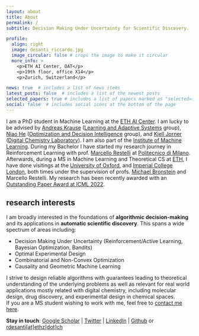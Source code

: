 ```yaml
---
layout: about
title: About
permalink: /
subtitle: Decision Making Under Uncertainty for Scientific Discovery.

profile:
  align: right
  image: desanti_riccardo.jpg
  image_circular: false # crops the image to make it circular
  more_info: >
    <p>ETH AI Center, OAT</p>
    <p>19th floor, office X14</p>
    <p>Zurich, Switzerland</p>

news: true  # includes a list of news items
latest_posts: false  # includes a list of the newest posts
selected_papers: true # includes a list of papers marked as "selected={true}"
social: false  # includes social icons at the bottom of the page
---
```


I am a PhD student in Machine Learning at the [ETH AI Center](https://ai.ethz.ch). I am lucky to be advised by [Andreas Krause](https://las.inf.ethz.ch/krausea) ([Learning and Adaptive Systems](https://las.inf.ethz.ch) group), [Niao He](https://odi.inf.ethz.ch/niaohe) ([Optimization and Decision Intelligence](https://odi.inf.ethz.ch) group), and [Kjell Jorner](https://chab.ethz.ch/en/the-department/people/a-z/person-detail.MzA4MDE4.U2VxdWVuY2UvMTM1LC0yMTMwMTkyODAz.html) ([Digital Chemistry Laboratory](https://dcl.ethz.ch)). I am also part of the [Institute of Machine Learning](https://ml.inf.ethz.ch). During my Bachelor I have started my research journey in Reinforcement Learning with prof. [Marcello Restelli](https://scholar.google.com/citations?user=xdgxRiEAAAAJ&hl=en) at [Politecnico di Milano](https://www.polimi.it). Afterwards, during a MS in Machine Learning and Theoretical CS at [ETH](https://ethz.ch/de.html), I have done visitings at the [University of Oxford](https://www.ox.ac.uk), and [Imperial College London](https://www.imperial.ac.uk), both times under the supervision of profs. [Michael Bronstein](https://www.cs.ox.ac.uk/people/michael.bronstein/) and Marcello Restelli.
My research has been recently awarded with an [Outstanding Paper Award at ICML 2022](https://icml.cc/virtual/2022/oral/16290).

## research interests
I am broadly interested in the foundations of **algorithmic decision-making** and its applications in **automatic scientific discovery**. This spans a wide spectrum of areas including:


- Decision Making Under Uncertainty (Reinforcement/Active Learning, Bayesian Optimization, Bandits)
- Optimal Experimental Design
- Combinatorial and Non-Convex Optimization
- Causality and Geometric Machine Learning

I strive to design reliable algorithms with guarantees leading to theoretical understanding of the underlying problems as well as relevant for real world applications mostly related with digital chemistry, including molecular design, drug discovery, and experimental design in chemical spaces.  
If you are a MS student wishing to work with me, feel free to [contact me here](https://forms.gle/ykpdjFvoyi74sSh49).

**Stay in touch**: [Google Scholar]() |  [Twitter]() |  [LinkedIn]() |  [Github]() or [rdesanti[at]ethz[dot]ch]()